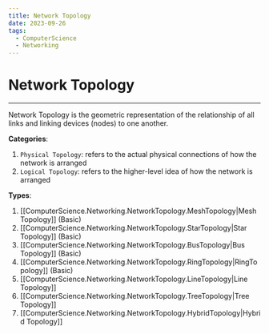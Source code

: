 ```yaml
---
title: Network Topology
date: 2023-09-26
tags:
  - ComputerScience
  - Networking
---
```


# Network Topology

---

Network Topology is the geometric representation of the relationship of all links and linking devices (nodes) to one another.

**Categories**:

1. `Physical Topology`: refers to the actual physical connections of how the network is arranged
2. `Logical Topology`: refers to the higher-level idea of how the network is arranged

**Types**:

1. [[ComputerScience.Networking.NetworkTopology.MeshTopology|Mesh Topology]] (Basic)
2. [[ComputerScience.Networking.NetworkTopology.StarTopology|Star Topology]] (Basic)
3. [[ComputerScience.Networking.NetworkTopology.BusTopology|Bus Topology]] (Basic)
4. [[ComputerScience.Networking.NetworkTopology.RingTopology|RingTopology]] (Basic)
5. [[ComputerScience.Networking.NetworkTopology.LineTopology|Line Topology]]
6. [[ComputerScience.Networking.NetworkTopology.TreeTopology|Tree Topology]]
7. [[ComputerScience.Networking.NetworkTopology.HybridTopology|Hybrid Topology]]
